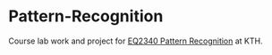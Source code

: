 # Pattern-Recognition

Course lab work and project for [EQ2340 Pattern Recognition](https://www.kth.se/social/course/EQ2340/) at KTH.
